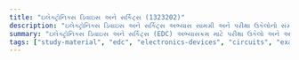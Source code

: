 ```yaml
---
title: "ઇલેક્ટ્રોનિક્સ ડિવાઇસ અને સર્કિટ્સ (1323202)"
description: "ઇલેક્ટ્રોનિક્સ ડિવાઇસ અને સર્કિટ્સ અભ્યાસ સામગ્રી અને પરીક્ષા ઉકેલોનો સંગ્રહ"
summary: "ઇલેક્ટ્રોનિક્સ ડિવાઇસ અને સર્કિટ્સ (EDC) અભ્યાસક્રમ માટે પરીક્ષા ઉકેલો અને અભ્યાસ સામગ્રીનો વ્યાપક સંગ્રહ"
tags: ["study-material", "edc", "electronics-devices", "circuits", "exam-solutions", "1323202"]
---
```

